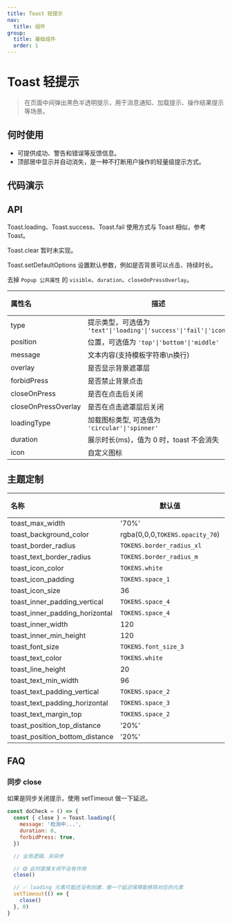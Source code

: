 ```yaml
---
title: Toast 轻提示
nav:
  title: 组件
group:
  title: 基础组件
  order: 1
---
```


# Toast 轻提示

> 在页面中间弹出黑色半透明提示，用于消息通知、加载提示、操作结果提示等场景。

## 何时使用

- 可提供成功、警告和错误等反馈信息。
- 顶部居中显示并自动消失，是一种不打断用户操作的轻量级提示方式。

## 代码演示

<code src="./__fixtures__/basic.tsx"></code>

## API

Toast.loading、Toast.success、Toast.fail 使用方式与 Toast 相似，参考 Toast。

Toast.clear 暂时未实现。

Toast.setDefaultOptions 设置默认参数，例如是否背景可以点击、持续时长。

去掉 `Popup 公共属性` 的 `visible`、`duration`、`closeOnPressOverlay`。

| 属性名              | 描述                                                              | 类型                        | 默认值      | 版本 |
| :------------------ | ----------------------------------------------------------------- | --------------------------- | ----------- | ---- |
| type                | 提示类型，可选值为 `'text'\|'loading'\|'success'\|'fail'\|'icon'` | `ToastType`                 | `'text'`    | -    |
| position            | 位置，可选值为 `'top'\|'bottom'\|'middle'`                        | `'top'\|'bottom'\|'middle'` | `'middle'`  | -    |
| message             | 文本内容(支持模板字符串\n换行)                                    | `string`                    | `''`        | -    |
| overlay             | 是否显示背景遮罩层                                                | `boolean`                   | `false`     | -    |
| forbidPress         | 是否禁止背景点击                                                  | `boolean`                   | `false`     | -    |
| closeOnPress        | 是否在点击后关闭                                                  | `boolean`                   | `false`     | -    |
| closeOnPressOverlay | 是否在点击遮罩层后关闭                                            | `boolean`                   | `false`     | -    |
| loadingType         | 加载图标类型, 可选值为 `'circular'\|'spinner'`                    | `'circular'\|'spinner'`     | `'spinner'` | -    |
| duration            | 展示时长(ms)，值为 0 时，toast 不会消失                           | `number`                    | `2000`      | -    |
| icon                | 自定义图标                                                        | `React.ReactNode`           | -           | -    |

## 主题定制

| 名称                           | 默认值                          | 描述 |
| :----------------------------- | ------------------------------- | ---- |
| toast_max_width                | '70%'                           | -    |
| toast_background_color         | rgba(0,0,0,`TOKENS.opacity_70`) | -    |
| toast_border_radius            | `TOKENS.border_radius_xl`       | -    |
| toast_text_border_radius       | `TOKENS.border_radius_m`        | -    |
| toast_icon_color               | `TOKENS.white`                  | -    |
| toast_icon_padding             | `TOKENS.space_1`                | -    |
| toast_icon_size                | 36                              | -    |
| toast_inner_padding_vertical   | `TOKENS.space_4`                | -    |
| toast_inner_padding_horizontal | `TOKENS.space_4`                | -    |
| toast_inner_width              | 120                             | -    |
| toast_inner_min_height         | 120                             | -    |
| toast_font_size                | `TOKENS.font_size_3`            | -    |
| toast_text_color               | `TOKENS.white`                  | -    |
| toast_line_height              | 20                              | -    |
| toast_text_min_width           | 96                              | -    |
| toast_text_padding_vertical    | `TOKENS.space_2`                | -    |
| toast_text_padding_horizontal  | `TOKENS.space_3`                | -    |
| toast_text_margin_top          | `TOKENS.space_2`                | -    |
| toast_position_top_distance    | '20%'                           | -    |
| toast_position_bottom_distance | '20%'                           | -    |

## FAQ

### 同步 close

如果是同步关闭提示，使用 setTimeout 做一下延迟。

```js | pure
const doCheck = () => {
  const { close } = Toast.loading({
    message: '检测中...',
    duration: 0,
    forbidPress: true,
  })

  // 业务逻辑、非异步

  // ❎ 此时直接关闭不会有作用
  close()

  // ✅ loading 元素可能还没有创建，做一个延迟保障能移除对应的元素
  setTimeout(() => {
    close()
  }, 0)
}
```
